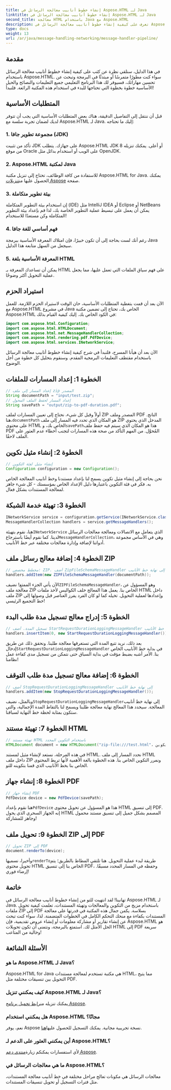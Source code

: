 ```yaml
---
title: إنشاء خطوط أنابيب معالجة الرسائل في Aspose.HTML لـ Java
linktitle: إنشاء خطوط أنابيب معالجة الرسائل في Aspose.HTML لـ Java
second_title: معالجة HTML باستخدام Java مع Aspose.HTML
description: تعرف على كيفية إنشاء خطوط أنابيب معالجة الرسائل في Aspose.HTML for Java باستخدام هذا الدليل المفصل خطوة بخطوة. قم بتحويل ملفات ZIP إلى PDF بسهولة.
type: docs
weight: 13
url: /ar/java/message-handling-networking/message-handler-pipeline/
---
```

## مقدمة
في هذا الدليل، سنلقي نظرة عن كثب على كيفية إنشاء خطوط أنابيب معالجة الرسائل باستخدام Aspose.HTML. سواء كنت مطورًا متمرسًا أو مبتدئًا في البرمجة وتبحث عن تحسين مهاراتك، فسيوفر لك هذا البرنامج التعليمي جميع التعليمات والنصائح والحيل الأساسية خطوة بخطوة التي تحتاجها للبدء في استخدام هذه المكتبة الرائعة. فلنبدأ!
## المتطلبات الأساسية
قبل أن ننتقل إلى التفاصيل الدقيقة، هناك بعض المتطلبات الأساسية التي يجب أن تتوفر لديك لضمان تجربة سلسة مع Aspose.HTML لـ Java. إليك ما تحتاجه:
### 1. مجموعة تطوير جافا (JDK)
تأكد من تثبيت JDK على جهازك. يتطلب Aspose.HTML JDK 8 أو أعلى. يمكنك تنزيله من موقع Oracle على الويب أو استخدام بدائل مثل OpenJDK.
### 2. Aspose.HTML لمكتبة Java
 للاستفادة من كافة الوظائف، تحتاج إلى تنزيل مكتبة Aspose.HTML for Java. يمكنك الحصول عليها من[تنزيلات Aspose](https://releases.aspose.com/html/java/) صفحة.
### 3. بيئة تطوير متكاملة
إن استخدام بيئة التطوير المتكاملة (IDE) مثل IntelliJ IDEA أو Eclipse أو NetBeans يمكن أن يعمل على تبسيط عملية التطوير الخاصة بك، لذا قم بإعداد بيئة التطوير المتكاملة وكن مستعدًا للاستخدام!
### 4. فهم أساسي للغة جافا
رغم أنك لست بحاجة إلى أن تكون خبيرًا، فإن امتلاك المعرفة الأساسية ببرمجة Java سيجعل من السهل متابعة هذا الدليل.
### 5. المعرفة الأساسية بلغة HTML
يمكن أن تساعدك المعرفة بـ HTML على فهم سياق الملفات التي تعمل عليها، مما يجعل عملية التحويل أكثر وضوحًا.
## استيراد الحزم
الآن بعد أن قمت بتغطية المتطلبات الأساسية، حان الوقت لاستيراد الحزم اللازمة. للعمل مع Aspose.HTML في مشروع Java الخاص بك، تحتاج إلى تضمين مكتبة Aspose.HTML في الكود الخاص بك. إليك كيفية القيام بذلك:
```java
import com.aspose.html.Configuration;
import com.aspose.html.HTMLDocument;
import com.aspose.html.net.MessageHandlerCollection;
import com.aspose.html.rendering.pdf.PdfDevice;
import com.aspose.html.services.INetworkService;
```
الآن بعد أن هيأنا المسرح، فلنبدأ في شرح كيفية إنشاء خطوط أنابيب معالجة الرسائل باستخدام مقتطف التعليمات البرمجية المقدم. وسنقوم بتحليل كل خطوة من أجل الوضوح.
## الخطوة 1: إعداد المسارات للملفات

```java
// إعداد المسار إلى ملف zip المصدر
String documentPath = "input/test.zip";
// إعداد المسار لحفظ الملف المحول
String savePath = "output/zip-to-pdf-duration.pdf";
```

 أولاً وقبل كل شيء، نحتاج إلى تعيين المسارات لملف ZIP المصدر وملف PDF الناتج. هنا،`documentPath` هو المكان الذي تحدد فيه المسار إلى ملف ZIP المدخل الذي يحتوي على محتوى HTML الخاص بك، و`savePath`هذا هو المكان الذي سيتم فيه حفظ ملف PDF المُحوَّل. من المهم التأكد من صحة هذه المسارات لتجنب أخطاء عدم العثور على الملف لاحقًا.
## الخطوة 2: إنشاء مثيل تكوين

```java
// إنشاء مثيل لفئة التكوين
Configuration configuration = new Configuration();
```

نحن بحاجة إلى إنشاء مثيل تكوين يسمح لنا بإعداد مستندنا وخط أنابيب المعالجة الخاص به. فكر في فئة التكوين باعتبارها دليل الإعداد الخاص بمؤسستك - كل شيء جاهز لمعالجة المستندات بشكل فعال.
## الخطوة 3: تهيئة خدمة الشبكة

```java
INetworkService service = configuration.getService(INetworkService.class);
MessageHandlerCollection handlers = service.getMessageHandlers();
```

 هنا، نقوم بتهيئة`INetworkService` الذي يتعامل مع الاتصالات ومعالجة معالجات الرسائل لدينا. كما نقوم أيضًا باسترجاع`MessageHandlerCollection`، وهي في الأساس مجموعة أدواتنا لإضافة وإدارة معالجات مختلفة عبر خط الأنابيب.
## الخطوة 4: إضافة معالج رسائل ملف ZIP

```java
// مخطط مخصص: ZIP. أضف ZipFileSchemaMessageHandler إلى نهاية خط الأنابيب
handlers.addItem(new ZIPFileSchemaMessageHandler(documentPath));
```

 الآن يأتي الجزء الممتع! نضيف`ZIPFileSchemaMessageHandler`، وهو المسؤول عن معالجة ملف ZIP الخاص بنا. يعمل هذا المعالج خلف الكواليس لأخذ ملفات HTML داخل ملف ZIP وإعدادها لعملية التحويل. تخيله كما لو كان الفرد يفرز العناصر قبل وصولها إلى خط التجميع الرئيسي!
## الخطوة 5: إدراج معالج تسجيل مدة طلب البدء

```java
// تسجيل المدة. أضف StartRequestDurationLoggingMessageHandler في المقام الأول في خط الأنابيب
handlers.insertItem(0, new StartRequestDurationLoggingMessageHandler());
```

 بعد ذلك، نريد تتبع المدة التي تستغرقها معالجة طلبنا. ونحقق ذلك عن طريق إدخال`StartRequestDurationLoggingMessageHandler` في بداية خط الأنابيب الخاص بنا. الأمر أشبه بضبط مؤقت في بداية السباق حتى نتمكن من تسجيل مدى كفاءة عمل نظامنا!
## الخطوة 6: إضافة معالج تسجيل مدة طلب التوقف

```java
// أضف StopRequestDurationLoggingMessageHandler إلى نهاية خط الأنابيب
handlers.addItem(new StopRequestDurationLoggingMessageHandler());
```

 وبالمثل، نضيف`StopRequestDurationLoggingMessageHandler`إلى نهاية خط أنابيب المعالجة. سيحدد هذا المعالج نهاية معالجة طلبنا ويسمح لنا بالتقاط المدة الإجمالية، والتي ستكون بمثابة لحظة خط النهاية لسباقنا.
## الخطوة 7: تهيئة مستند HTML

```java
// تهيئة مستند HTML باستخدام التكوين المحدد
HTMLDocument document = new HTMLDocument("zip-file:///test.html"، التكوين)؛
```

في هذه المرحلة، نستعد لإنشاء مثيل لمستند HTML. نحدد المسار إلى ملف HTML داخل ملف ZIP ونمرر التكوين الخاص بنا. هذه الخطوة بالغة الأهمية لأنها تربط المحتوى الخاص بنا بخط الأنابيب الذي قمنا بتكوينه للتو.
## الخطوة 8: إنشاء جهاز PDF

```java
// إنشاء جهاز PDF
PdfDevice device = new PdfDevice(savePath);
```

 هنا نقوم بإعداد`PdfDevice` هذا هو المسؤول عن تحويل محتوى HTML إلى تنسيق PDF. إنه الجهاز السحري الذي يحول HTML المصمم بشكل جميل إلى تنسيق مستند محمول وجاهز للمشاركة!
## الخطوة 9: تحويل ملف ZIP إلى PDF

```java
// تحويل ZIP إلى PDF
document.renderTo(device);
```

 وأخيرا، نسميها`renderTo`طريقة لبدء عملية التحويل. هنا تلتقي المطاط بالطريق؛ يتم تحويل محتوى HTML الخاص بنا إلى تنسيق PDF، وحفظه في المسار المحدد مسبقًا. إرضاء فوري!
## خاتمة
تهانينا! لقد انتهيت للتو من إنشاء خطوط أنابيب معالجة الرسائل في Aspose.HTML لـ Java. باستخدام مزيج من التكوين والمعالجات وتهيئة المستندات، تعلمت كيفية تحويل ملفات ZIP إلى PDF بسلاسة. يكمن جمال هذه المكتبة في قدرتها على معالجة المستندات بكفاءة مع منحك التحكم الكامل في الخطوات المتضمنة. 
لذا، سواء كنت تبحث عن إنشاء تقارير أو مشاركة معلومات أو إنشاء عروض تقديمية، فإن Aspose.HTML هو الحل الأمثل لك. استمتع بالبرمجة، ونتمنى أن تكون تحويلات HTML إلى PDF سريعة وخالية من المتاعب!
## الأسئلة الشائعة
### ما هو Aspose.HTML لـ Java؟
Aspose.HTML for Java هي مكتبة تستخدم لمعالجة مستندات HTML، مما يتيح التحويل بين تنسيقات مختلفة مثل PDF.
### كيف يمكنني تنزيل Aspose.HTML لـ Java؟
 يمكنك تنزيله من[رابط تحميل برنامج Aspose](https://releases.aspose.com/html/java/).
### هل يمكنني استخدام Aspose.HTML مجانًا؟
 نعم، يوفر Aspose نسخة تجريبية مجانية. يمكنك التسجيل للحصول عليها[هنا](https://releases.aspose.com/).
### أين يمكنني العثور على الدعم لـ Aspose.HTML؟
لأي استفسارات يمكنكم زيارة[منتدى دعم Aspose](https://forum.aspose.com/c/html/29).
### ما هي معالجات الرسائل في Aspose.HTML؟
معالجات الرسائل هي مكونات تعالج مراحل مختلفة في خط أنابيب معالجة المستندات، مثل فترات التسجيل أو تحويل تنسيقات المستندات.